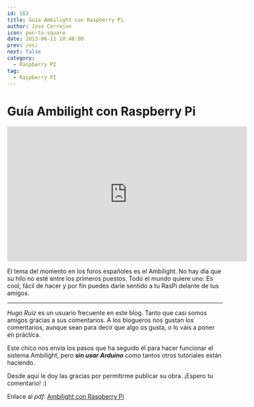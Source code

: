 ```yaml
---
id: 183
title: Guía Ambilight con Raspberry Pi
author: Jose Cerrejon
icon: pen-to-square
date: 2013-06-11 10:40:00
prev: /es/
next: false
category:
  - Raspberry PI
tag:
  - Raspberry PI
---
```


# Guía Ambilight con Raspberry Pi

<iframe width="560" height="315" src="http://www.youtube.com/embed/flpaHseHhAA" frameborder="0" allowfullscreen></iframe>

El tema del momento en los foros españoles es el Ambilight. No hay día que su hilo no esté entre los primeros puestos. Todo el mundo quiere uno: Es cool, fácil de hacer y por fín puedes darle sentido a tu RasPi delante de tus amigos.

- - -
*Hugo Ruiz* es un usuario frecuente en este blog. Tanto que casi somos amigos gracias a sus comentarios. A los blogueros nos gustan los comentarios, aunque sean para decir que algo os gusta, o lo váis a poner en práctica.

Este chico nos envía los pasos que ha seguido él para hacer funcionar el sistema Ambilight, pero ***sin usar Arduino*** como tantos otros tutoriales están haciendo.

Desde aquí le doy las gracias por permitirme publicar su obra. ¡Espero tu comentario! :)

Enlace al *pdf*: [Ambilight con Raspberry Pi](/res/Ambilight_con_Raspberry_Pi.pdf)